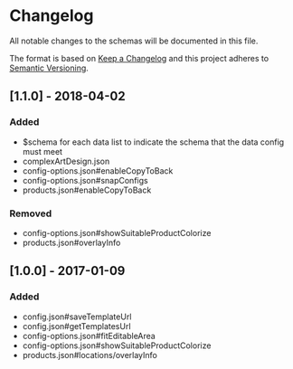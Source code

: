 # Changelog
All notable changes to the schemas will be documented in this file.

The format is based on [Keep a Changelog](http://keepachangelog.com/en/1.0.0/)
and this project adheres to [Semantic Versioning](http://semver.org/spec/v2.0.0.html).

## [1.1.0] - 2018-04-02
### Added
- $schema for each data list to indicate the schema that the data config must meet
- complexArtDesign.json
- config-options.json#enableCopyToBack
- config-options.json#snapConfigs
- products.json#enableCopyToBack

### Removed
- config-options.json#showSuitableProductColorize
- products.json#overlayInfo


## [1.0.0] - 2017-01-09
### Added
- config.json#saveTemplateUrl
- config.json#getTemplatesUrl
- config-options.json#fitEditableArea
- config-options.json#showSuitableProductColorize
- products.json#locations/overlayInfo